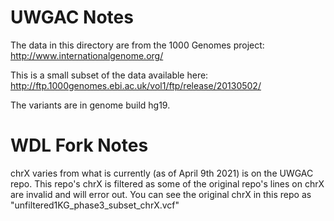 # UWGAC Notes
The data in this directory are from the 1000 Genomes project:
http://www.internationalgenome.org/

This is a small subset of the data available here:
http://ftp.1000genomes.ebi.ac.uk/vol1/ftp/release/20130502/

The variants are in genome build hg19.

# WDL Fork Notes
chrX varies from what is currently (as of April 9th 2021) is on the UWGAC repo. This repo's chrX is filtered as some of the original repo's lines on chrX are invalid and will error out. You can see the original chrX in this repo as "unfiltered1KG_phase3_subset_chrX.vcf"